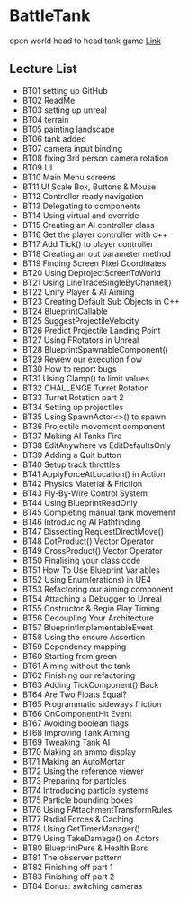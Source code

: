 # BattleTank
open world head to head tank game [Link](https://github.com/Pelikoodaus/04_BattleTank)


## Lecture List

* BT01 setting up GitHub
* BT02 ReadMe
* BT03 setting up unreal
* BT04 terrain
* BT05 painting landscape
* BT06 tank added
* BT07 camera input binding
* BT08 fixing 3rd person camera rotation
* BT09 UI
* BT10 Main Menu screens
* BT11 UI Scale Box, Buttons & Mouse
* BT12 Controller ready navigation
* BT13 Delegating to components
* BT14 Using virtual and override
* BT15 Creating an AI controller class
* BT16 Get the player controller with c++
* BT17 Add Tick() to player controller
* BT18 Creating an out parameter method
* BT19 Finding Screen Pixel Coordinates
* BT20 Using DeprojectScreenToWorld
* BT21 Using LineTraceSingleByChannel()
* BT22 Unify Player & AI Aiming
* BT23 Creating Default Sub Objects in C++
* BT24 BlueprintCallable
* BT25 SuggestProjectileVelocity
* BT26 Predict Projectile Landing Point
* BT27 Using FRotators in Unreal
* BT28 BlueprintSpawnableComponent()
* BT29 Review our execution flow
* BT30 How to report bugs
* BT31 Using Clamp() to limit values
* BT32 CHALLENGE Turret Rotation
* BT33 Turret Rotation part 2
* BT34 Setting up projectiles
* BT35 Using SpawnActor<>() to spawn
* BT36 Projectile movement component
* BT37 Making AI Tanks Fire
* BT38 EditAnywhere vs EditDefaultsOnly
* BT39 Adding a Quit button
* BT40 Setup track throttles
* BT41 ApplyForceAtLocation() in Action
* BT42 Physics Material & Friction
* BT43 Fly-By-Wire Control System
* BT44 Using BlueprintReadOnly
* BT45 Completing manual tank movement
* BT46 Introducing AI Pathfinding
* BT47 Dissecting RequestDirectMove()
* BT48 DotProduct() Vector Operator
* BT49 CrossProduct() Vector Operator
* BT50 Finalising your class code
* BT51 How To Use Blueprint Variables
* BT52 Using Enum(erations) in UE4
* BT53 Refactoring our aiming component
* BT54 Attaching a Debugger to Unreal
* BT55 Costructor & Begin Play Timing
* BT56 Decoupling Your Architecture
* BT57 BlueprintImplementableEvent
* BT58 Using the ensure Assertion
* BT59 Dependency mapping
* BT60 Starting from green
* BT61 Aiming without the tank
* BT62 Finishing our refactoring
* BT63 Adding TickComponent() Back
* BT64 Are Two Floats Equal?
* BT65 Programmatic sideways friction
* BT66 OnComponentHit Event 
* BT67 Avoiding boolean flags
* BT68 Improving Tank Aiming
* BT69 Tweaking Tank AI
* BT70 Making an ammo display
* BT71 Making an AutoMortar
* BT72 Using the reference viewer
* BT73 Preparing for particles
* BT74 Introducing particle systems
* BT75 Particle bounding boxes
* BT76 Using FAttachmentTransformRules
* BT77 Radial Forces & Caching
* BT78 Using GetTimerManager()
* BT79 Using TakeDamage() on Actors
* BT80 BlueprintPure & Health Bars
* BT81 The observer pattern
* BT82 Finishing off part 1
* BT83 Finishing off part 2
* BT84 Bonus: switching cameras